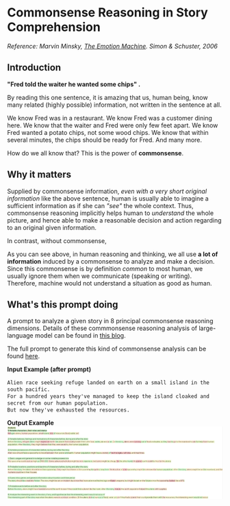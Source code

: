 # Commonsense Reasoning in Story Comprehension

_Reference: Marvin Minsky, [The Emotion Machine](https://web.media.mit.edu/~minsky/). Simon & Schuster, 2006_

## Introduction
**"Fred told the waiter he wanted some chips" .**

By reading this one sentence, it is amazing that us, human being, know many related (highly possible) information, not written in the sentence at all.

We know Fred was in a restaurant. We know Fred was a customer dining here. We know that the waiter and Fred were only few feet apart. We know Fred wanted a potato chips, not some wood chips. We know that within several minutes, the chips should be ready for Fred. And many more.

How do we all know that? This is the power of **commonsense**. 

## Why it matters
Supplied by commonsense information, _even with a very short original information_ like the above sentence, human is usually able to imagine a sufficient information as if she can _"see"_ the whole context. Thus, commonsense reasoning implicitly helps human to _understand_ the whole picture, and hence able to make a reasonable decision and action regarding to an original given information. 

In contrast, without commonsense, 

As you can see above, in human reasoning and thinking, we all use **a lot of information** induced by a commonsense to analyze and make a decision. Since this commonsense is by definition _common_ to most human, we usually ignore them when we communicate (speaking or writing). Therefore, machine would not understand a situation as good as human.

## What's this prompt doing
A prompt to analyze a given story in 8 principal commonsense reasoning dimensions. Details of these commmonsense reasoning analysis of large-language model can be found in [this blog](https://agi.miraheze.org/wiki/GPT3_and_Commonsense_Reasoning).

The full prompt to generate this kind of commonsense analysis can be found [here](https://github.com/ratthachat/prompt_engineering/blob/main/common_sense/gpt3_commonsense_prompt.ipynb).

**Input Example (after prompt)**
```
Alien race seeking refuge landed on earth on a small island in the south pacific. 
For a hundred years they've managed to keep the island cloaked and secret from our human population. 
But now they've exhausted the resources.
```

**Output Example**
![image](https://github.com/ratthachat/prompt_engineering/blob/main/common_sense/alien_best.png)


